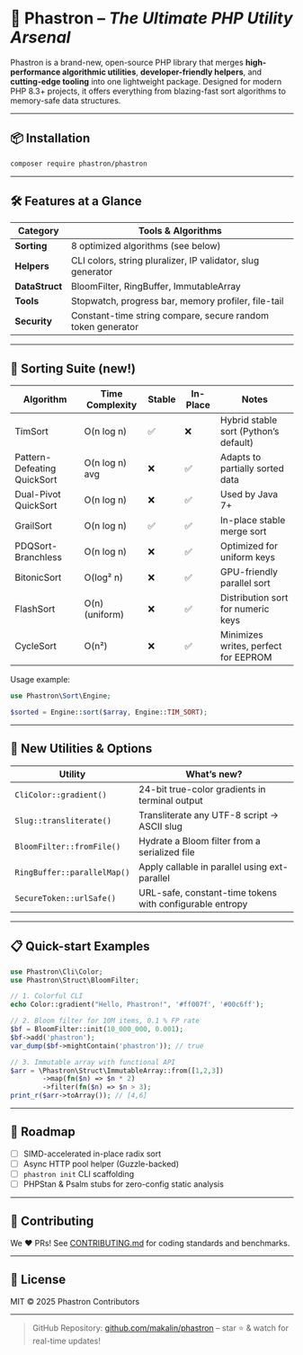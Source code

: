 # 🚀 **Phastron** – *The Ultimate PHP Utility Arsenal*

Phastron is a brand-new, open-source PHP library that merges **high-performance algorithmic utilities**, **developer-friendly helpers**, and **cutting-edge tooling** into one lightweight package. Designed for modern PHP 8.3+ projects, it offers everything from blazing-fast sort algorithms to memory-safe data structures.

---

## 📦 Installation

```bash
composer require phastron/phastron
```

---

## 🛠️ Features at a Glance

| Category        | Tools & Algorithms                                                                 |
|-----------------|--------------------------------------------------------------------------------------|
| **Sorting**     | 8 optimized algorithms (see below)                                                  |
| **Helpers**     | CLI colors, string pluralizer, IP validator, slug generator                        |
| **DataStruct**  | BloomFilter, RingBuffer, ImmutableArray                                             |
| **Tools**       | Stopwatch, progress bar, memory profiler, file-tail                                 |
| **Security**    | Constant-time string compare, secure random token generator                         |

---

## 🧪 Sorting Suite (new!)

| Algorithm        | Time Complexity | Stable | In-Place | Notes                                 |
|------------------|-----------------|--------|----------|----------------------------------------|
| TimSort          | O(n log n)      | ✅     | ❌       | Hybrid stable sort (Python’s default) |
| Pattern-Defeating QuickSort | O(n log n) avg | ❌ | ✅ | Adapts to partially sorted data |
| Dual-Pivot QuickSort | O(n log n)  | ❌     | ✅       | Used by Java 7+                       |
| GrailSort        | O(n log n)      | ✅     | ✅       | In-place stable merge sort            |
| PDQSort-Branchless | O(n log n)    | ❌     | ✅       | Optimized for uniform keys           |
| BitonicSort      | O(log² n)       | ❌     | ✅       | GPU-friendly parallel sort            |
| FlashSort        | O(n) (uniform)  | ❌     | ✅       | Distribution sort for numeric keys    |
| CycleSort        | O(n²)           | ❌     | ✅       | Minimizes writes, perfect for EEPROM  |

Usage example:

```php
use Phastron\Sort\Engine;

$sorted = Engine::sort($array, Engine::TIM_SORT);
```

---

## 🔧 New Utilities & Options

| Utility                | What’s new?                                                                 |
|------------------------|------------------------------------------------------------------------------|
| `CliColor::gradient()` | 24-bit true-color gradients in terminal output                              |
| `Slug::transliterate()` | Transliterate any UTF-8 script → ASCII slug                                |
| `BloomFilter::fromFile()` | Hydrate a Bloom filter from a serialized file                             |
| `RingBuffer::parallelMap()` | Apply callable in parallel using ext-parallel                          |
| `SecureToken::urlSafe()` | URL-safe, constant-time tokens with configurable entropy                   |

---

## 📋 Quick-start Examples

```php
use Phastron\Cli\Color;
use Phastron\Struct\BloomFilter;

// 1. Colorful CLI
echo Color::gradient("Hello, Phastron!", '#ff007f', '#00c6ff');

// 2. Bloom filter for 10M items, 0.1 % FP rate
$bf = BloomFilter::init(10_000_000, 0.001);
$bf->add('phastron');
var_dump($bf->mightContain('phastron')); // true

// 3. Immutable array with functional API
$arr = \Phastron\Struct\ImmutableArray::from([1,2,3])
        ->map(fn($n) => $n * 2)
        ->filter(fn($n) => $n > 3);
print_r($arr->toArray()); // [4,6]
```

---

## 🧩 Roadmap

- [ ] SIMD-accelerated in-place radix sort
- [ ] Async HTTP pool helper (Guzzle-backed)
- [ ] `phastron init` CLI scaffolding
- [ ] PHPStan & Psalm stubs for zero-config static analysis

---

## 🤝 Contributing

We ❤️ PRs! See [CONTRIBUTING.md](CONTRIBUTING.md) for coding standards and benchmarks.

---

## 📄 License

MIT © 2025 Phastron Contributors

---

> GitHub Repository: [github.com/makalin/phastron](https://github.com/makalin/phastron) – star ⭐️ & watch for real-time updates!
